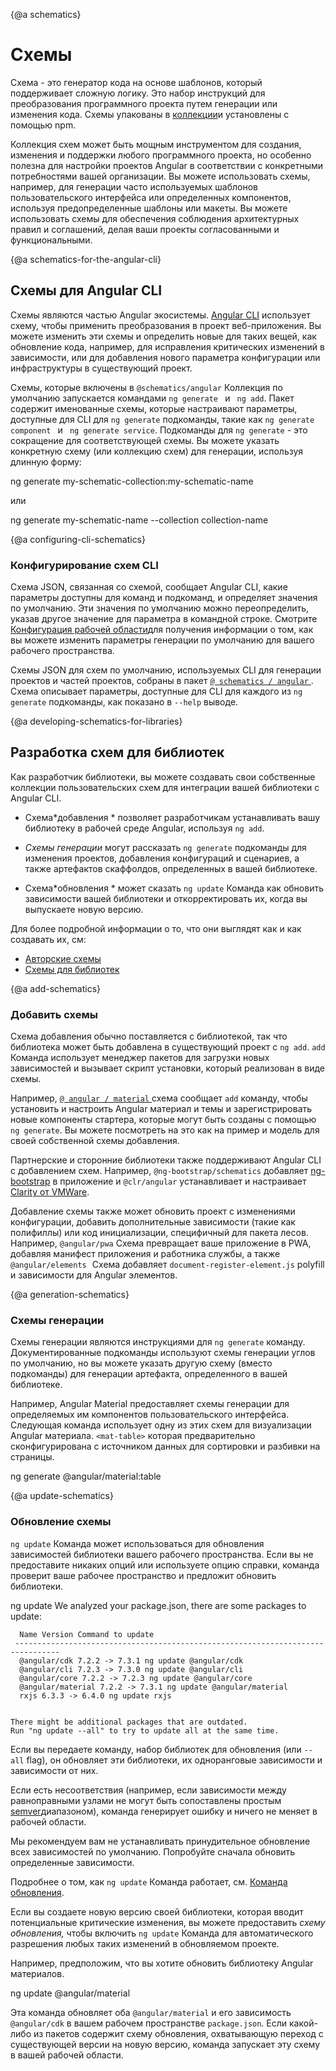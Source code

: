 {@a schematics}
# Схемы

Схема - это генератор кода на основе шаблонов, который поддерживает сложную логику.
Это набор инструкций для преобразования программного проекта путем генерации или изменения кода.
Схемы упакованы в [коллекции](guide/glossary#collection)и установлены с помощью npm.

Коллекция схем может быть мощным инструментом для создания, изменения и поддержки любого программного проекта, но особенно полезна для настройки проектов Angular в соответствии с конкретными потребностями вашей организации.
Вы можете использовать схемы, например, для генерации часто используемых шаблонов пользовательского интерфейса или определенных компонентов, используя предопределенные шаблоны или макеты.
Вы можете использовать схемы для обеспечения соблюдения архитектурных правил и соглашений, делая ваши проекты согласованными и функциональными.

{@a schematics-for-the-angular-cli}
## Схемы для Angular CLI

Схемы являются частью Angular экосистемы. [Angular CLI](guide/glossary#cli) использует схему, чтобы применить преобразования в проект веб-приложения.
Вы можете изменить эти схемы и определить новые для таких вещей, как обновление кода, например, для исправления критических изменений в зависимости, или для добавления нового параметра конфигурации или инфраструктуры в существующий проект.

Схемы, которые включены в `@schematics/angular` Коллекция по умолчанию запускается командами `ng generate ` и ` ng add`.
Пакет содержит именованные схемы, которые настраивают параметры, доступные для CLI для `ng generate` подкоманды, такие как `ng generate component ` и ` ng generate service`.
Подкоманды для `ng generate` - это сокращение для соответствующей схемы. Вы можете указать конкретную схему (или коллекцию схем) для генерации, используя длинную форму:

<code-example language="bash">
ng generate my-schematic-collection:my-schematic-name
</code-example>

или

<code-example language="bash">
ng generate my-schematic-name --collection collection-name
</code-example>

{@a configuring-cli-schematics}
### Конфигурирование схем CLI

Схема JSON, связанная со схемой, сообщает Angular CLI, какие параметры доступны для команд и подкоманд, и определяет значения по умолчанию.
Эти значения по умолчанию можно переопределить, указав другое значение для параметра в командной строке.
Смотрите [Конфигурация рабочей области](guide/workspace-config)для получения информации о том, как вы можете изменить параметры генерации по умолчанию для вашего рабочего пространства.

Схемы JSON для схем по умолчанию, используемых CLI для генерации проектов и частей проектов, собраны в пакет [ `@ schematics / angular` ](https://raw.githubusercontent.com/angular/angular-cli/v7.0.0/packages/schematics/angular/application/schema.json).
Схема описывает параметры, доступные для CLI для каждого из `ng generate` подкоманды, как показано в `--help` выводе.

{@a developing-schematics-for-libraries}
## Разработка схем для библиотек

Как разработчик библиотеки, вы можете создавать свои собственные коллекции пользовательских схем для интеграции вашей библиотеки с Angular CLI.

* Схема*добавления * позволяет разработчикам устанавливать вашу библиотеку в рабочей среде Angular, используя `ng add`.

* *Схемы генерации* могут рассказать `ng generate` подкоманды для изменения проектов, добавления конфигураций и сценариев, а также артефактов скаффолдов, определенных в вашей библиотеке.

* Схема*обновления * может сказать `ng update` Команда как обновить зависимости вашей библиотеки и откорректировать их, когда вы выпускаете новую версию.

Для более подробной информации о то, что они выглядят как и как создавать их, см:
* [Авторские схемы](guide/schematics-authoring)
* [Схемы для библиотек](guide/schematics-for-libraries)

{@a add-schematics}
### Добавить схемы

Схема добавления обычно поставляется с библиотекой, так что библиотека может быть добавлена ​​в существующий проект с `ng add`.
 `add` Команда использует менеджер пакетов для загрузки новых зависимостей и вызывает скрипт установки, который реализован в виде схемы.

Например, [ `@ angular / material` ](https://material.angular.io/guide/schematics)схема сообщает `add` команду, чтобы установить и настроить Angular материал и темы и зарегистрировать новые компоненты стартера, которые могут быть созданы с помощью `ng generate`.
Вы можете посмотреть на это как на пример и модель для своей собственной схемы добавления.

Партнерские и сторонние библиотеки также поддерживают Angular CLI с добавлением схем.
Например, `@ng-bootstrap/schematics` добавляет [ng-bootstrap](https://ng-bootstrap.github.io/) в приложение и `@clr/angular` устанавливает и настраивает [Clarity от VMWare](https://vmware.github.io/clarity/documentation/v1.0/get-started).

Добавление схемы также может обновить проект с изменениями конфигурации, добавить дополнительные зависимости (такие как полифиллы) или код инициализации, специфичный для пакета лесов.
Например, `@angular/pwa` Схема превращает ваше приложение в PWA, добавляя манифест приложения и работника службы, а также `@angular/elements`   Схема добавляет `document-register-element.js` polyfill и зависимости для Angular элементов.

{@a generation-schematics}
### Схемы генерации

Схемы генерации являются инструкциями для `ng generate` команду.
Документированные подкоманды используют схемы генерации углов по умолчанию, но вы можете указать другую схему (вместо подкоманды) для генерации артефакта, определенного в вашей библиотеке.

Например, Angular Material предоставляет схемы генерации для определяемых им компонентов пользовательского интерфейса.
Следующая команда использует одну из этих схем для визуализации Angular материала. `<mat-table>` которая предварительно сконфигурирована с источником данных для сортировки и разбивки на страницы.

<code-example language="bash">
ng generate @angular/material:table <component-name>
</code-example>

{@a update-schematics}
### Обновление схемы

 `ng update` Команда может использоваться для обновления зависимостей библиотеки вашего рабочего пространства. Если вы не предоставите никаких опций или используете опцию справки, команда проверит ваше рабочее пространство и предложит обновить библиотеки.

<code-example language="bash">
ng update
    We analyzed your package.json, there are some packages to update:

      Name Version Command to update
     --------------------------------------------------------------------------------
      @angular/cdk 7.2.2 -> 7.3.1 ng update @angular/cdk
      @angular/cli 7.2.3 -> 7.3.0 ng update @angular/cli
      @angular/core 7.2.2 -> 7.2.3 ng update @angular/core
      @angular/material 7.2.2 -> 7.3.1 ng update @angular/material
      rxjs 6.3.3 -> 6.4.0 ng update rxjs


    There might be additional packages that are outdated.
    Run "ng update --all" to try to update all at the same time.
</code-example>

Если вы передаете команду, набор библиотек для обновления (или `--all` flag), он обновляет эти библиотеки, их одноранговые зависимости и зависимости от них.

<div class="alert is-helpful">

Если есть несоответствия (например, если зависимости между равноправными узлами не могут быть сопоставлены простым [semver](https://semver.io/)диапазоном), команда генерирует ошибку и ничего не меняет в рабочей области.

Мы рекомендуем вам не устанавливать принудительное обновление всех зависимостей по умолчанию. Попробуйте сначала обновить определенные зависимости.

Подробнее о том, как `ng update` Команда работает, см. [Команда обновления](https://github.com/angular/angular-cli/blob/master/docs/specifications/update.md).

</div>

Если вы создаете новую версию своей библиотеки, которая вводит потенциальные критические изменения, вы можете предоставить *схему обновления,* чтобы включить `ng update` Команда для автоматического разрешения любых таких изменений в обновляемом проекте.

Например, предположим, что вы хотите обновить библиотеку Angular материалов.

<code-example language="bash">
ng update @angular/material
</code-example>

Эта команда обновляет оба `@angular/material` и его зависимость `@angular/cdk` в вашем рабочем пространстве `package.json`.
Если какой-либо из пакетов содержит схему обновления, охватывающую переход с существующей версии на новую версию, команда запускает эту схему в вашей рабочей области.
